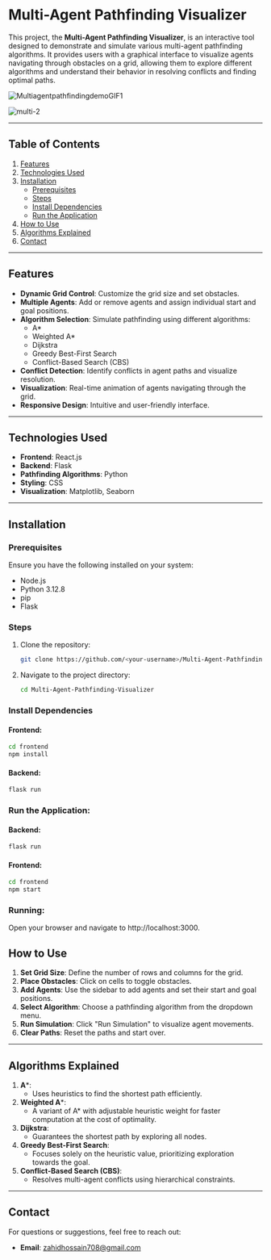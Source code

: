 # Multi-Agent Pathfinding Visualizer
This project, the **Multi-Agent Pathfinding Visualizer**, is an interactive tool designed to demonstrate and simulate various multi-agent pathfinding algorithms. It provides users with a graphical interface to visualize agents navigating through obstacles on a grid, allowing them to explore different algorithms and understand their behavior in resolving conflicts and finding optimal paths.

![MultiagentpathfindingdemoGIF1](https://github.com/user-attachments/assets/bd8b1201-3ef2-4915-a7e9-271d16aec945)


![multi-2](https://github.com/user-attachments/assets/20bd028a-e133-46e2-9f09-91114d705252)


---
## Table of Contents
1. [Features](#features)
2. [Technologies Used](#technologies-used)
3. [Installation](#installation)
   - [Prerequisites](#prerequisites)
   - [Steps](#steps)
   - [Install Dependencies](#install-dependencies)
   - [Run the Application](#run-the-application)
4. [How to Use](#how-to-use)
5. [Algorithms Explained](#algorithms-explained)
6. [Contact](#contact)

---
## Features
- **Dynamic Grid Control**: Customize the grid size and set obstacles.
- **Multiple Agents**: Add or remove agents and assign individual start and goal positions.
- **Algorithm Selection**: Simulate pathfinding using different algorithms:
  - A*
  - Weighted A*
  - Dijkstra
  - Greedy Best-First Search
  - Conflict-Based Search (CBS)
- **Conflict Detection**: Identify conflicts in agent paths and visualize resolution.
- **Visualization**: Real-time animation of agents navigating through the grid.
- **Responsive Design**: Intuitive and user-friendly interface.

---

## Technologies Used
- **Frontend**: React.js
- **Backend**: Flask
- **Pathfinding Algorithms**: Python
- **Styling**: CSS
- **Visualization**: Matplotlib, Seaborn

---

## Installation

### Prerequisites
Ensure you have the following installed on your system:
- Node.js
- Python 3.12.8
- pip
- Flask

### Steps
1. Clone the repository:
   ```bash
   git clone https://github.com/<your-username>/Multi-Agent-Pathfinding-Visualizer.git
2. Navigate to the project directory:
   ```bash
   cd Multi-Agent-Pathfinding-Visualizer
### Install Dependencies

#### Frontend:
```bash
cd frontend
npm install
```
#### Backend:
```bash
flask run
```

### Run the Application:
#### Backend:
```bash
flask run
```
#### Frontend:
```bash
cd frontend
npm start
```
### Running:
Open your browser and navigate to http://localhost:3000.

## How to Use

1. **Set Grid Size**: Define the number of rows and columns for the grid.
2. **Place Obstacles**: Click on cells to toggle obstacles.
3. **Add Agents**: Use the sidebar to add agents and set their start and goal positions.
4. **Select Algorithm**: Choose a pathfinding algorithm from the dropdown menu.
5. **Run Simulation**: Click "Run Simulation" to visualize agent movements.
6. **Clear Paths**: Reset the paths and start over.

---

## Algorithms Explained

1. **A***:
   - Uses heuristics to find the shortest path efficiently.
2. **Weighted A***:
   - A variant of A* with adjustable heuristic weight for faster computation at the cost of optimality.
3. **Dijkstra**:
   - Guarantees the shortest path by exploring all nodes.
4. **Greedy Best-First Search**:
   - Focuses solely on the heuristic value, prioritizing exploration towards the goal.
5. **Conflict-Based Search (CBS)**:
   - Resolves multi-agent conflicts using hierarchical constraints.

---

## Contact

For questions or suggestions, feel free to reach out:
- **Email**: zahidhossain708@gmail.com
